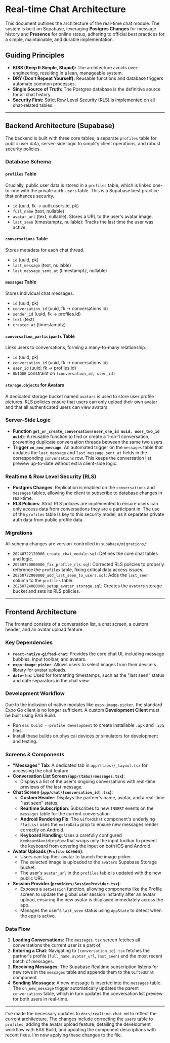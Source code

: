 # Real-time Chat Architecture

This document outlines the architecture of the real-time chat module. The system is built on Supabase, leveraging **Postgres Changes** for message history and **Presence** for online status, adhering to official best practices for a simple, maintainable, and durable implementation.

## Guiding Principles

- **KISS (Keep It Simple, Stupid):** The architecture avoids over-engineering, resulting in a lean, manageable system.
- **DRY (Don't Repeat Yourself):** Reusable functions and database triggers automate common processes.
- **Single Source of Truth:** The Postgres database is the definitive source for all chat history.
- **Security First:** Strict Row Level Security (RLS) is implemented on all chat-related tables.

---

## Backend Architecture (Supabase)

The backend is built with three core tables, a separate `profiles` table for public user data, server-side logic to simplify client operations, and robust security policies.

### Database Schema

#### `profiles` Table
Crucially, public user data is stored in a `profiles` table, which is linked one-to-one with the private `auth.users` table. This is a Supabase best practice that enhances security.
- `id` (uuid, fk -> auth.users.id, pk)
- `full_name` (text, nullable)
- `avatar_url` (text, nullable): Stores a URL to the user's avatar image.
- `last_seen` (timestamptz, nullable): Tracks the last time the user was active.

#### `conversations` Table
Stores metadata for each chat thread.
- `id` (uuid, pk)
- `last_message` (text, nullable)
- `last_message_sent_at` (timestamptz, nullable)

#### `messages` Table
Stores individual chat messages.
- `id` (uuid, pk)
- `conversation_id` (uuid, fk -> conversations.id)
- `sender_id` (uuid, fk -> profiles.id)
- `text` (text)
- `created_at` (timestamptz)

#### `conversation_participants` Table
Links users to conversations, forming a many-to-many relationship.
- `id` (uuid, pk)
- `conversation_id` (uuid, fk -> conversations.id)
- `user_id` (uuid, fk -> profiles.id)
- `UNIQUE` constraint on `(conversation_id, user_id)`

#### `storage.objects` for Avatars
A dedicated storage bucket named `avatars` is used to store user profile pictures. RLS policies ensure that users can only upload their own avatar and that all authenticated users can view avatars.

### Server-Side Logic

- **Function `get_or_create_conversation(user_one_id uuid, user_two_id uuid)`**: A reusable function to find or create a 1-on-1 conversation, preventing duplicate conversation threads between the same two users.
- **Trigger `on_new_message`**: An automated trigger on the `messages` table that updates the `last_message` and `last_message_sent_at` fields in the corresponding `conversations` row. This keeps the conversation list preview up-to-date without extra client-side logic.

### Realtime & Row Level Security (RLS)

- **Postgres Changes**: Replication is enabled on the `conversations` and `messages` tables, allowing the client to subscribe to database changes in real-time.
- **RLS Policies**: Strict RLS policies are implemented to ensure users can only access data from conversations they are a participant in. The use of the `profiles` table is key to this security model, as it separates private auth data from public profile data.

### Migrations
All schema changes are version-controlled in `supabase/migrations/`:
- `20240722120000_create_chat_module.sql`: Defines the core chat tables and logic.
- `20250720000000_fix_profile_rls.sql`: Corrected RLS policies to properly reference the `profiles` table, fixing critical data access issues.
- `20250722000000_add_last_seen_to_users.sql`: Adds the `last_seen` column to the `profiles` table.
- `20250724000000_setup_avatar_storage.sql`: Creates the `avatars` storage bucket and sets its RLS policies.

---

## Frontend Architecture

The frontend consists of a conversation list, a chat screen, a custom header, and an avatar upload feature.

### Key Dependencies
- **`react-native-gifted-chat`**: Provides the core chat UI, including message bubbles, input toolbar, and avatars.
- **`expo-image-picker`**: Allows users to select images from their device's library for avatar uploads.
- **`date-fns`**: Used for formatting timestamps, such as the "last seen" status and date separators in the chat view.

### Development Workflow
Due to the inclusion of native modules like `expo-image-picker`, the standard Expo Go client is no longer sufficient. A custom **Development Client** must be built using EAS Build.
- Run `eas build --profile development` to create installable `.apk` and `.ipa` files.
- Install these builds on physical devices or simulators for development and testing.

### Screens & Components

- **"Messages" Tab**: A dedicated tab in `app/(tabs)/_layout.tsx` for accessing the chat feature.
- **Conversation List Screen (`app/(tabs)/messages.tsx`)**:
  - Displays a list of the user's ongoing conversations with real-time previews of the last message.
- **Chat Screen (`app/chat/[conversation_id].tsx`)**:
  - **Custom Header**: Displays the partner's name, avatar, and a real-time "last seen" status.
  - **Realtime Subscription**: Subscribes to new `INSERT` events on the `messages` table for the current conversation.
  - **Android Rendering Fix**: The `GiftedChat` component's underlying `FlatList` uses the `extraData` prop to ensure new messages render correctly on Android.
  - **Keyboard Handling**: Uses a carefully configured `KeyboardAvoidingView` that wraps only the input toolbar to prevent the keyboard from covering the input on both iOS and Android.
- **Avatar Uploads (`Profile` screen)**:
  - Users can tap their avatar to launch the image picker.
  - The selected image is uploaded to the `avatars` Supabase Storage bucket.
  - The user's `avatar_url` in the `profiles` table is updated with the new public URL.
- **Session Provider (`providers/SessionProvider.tsx`)**:
  - Exposes a `setSession` function, allowing components like the Profile screen to update the global user session instantly after an avatar upload, ensuring the new avatar is displayed immediately across the app.
  - Manages the user's `last_seen` status using `AppState` to detect when the app is active.

### Data Flow

1.  **Loading Conversations**: The `messages.tsx` screen fetches all conversations the current user is a part of.
2.  **Entering a Chat**: Navigating to `[conversation_id].tsx` fetches the partner's profile (`full_name`, `avatar_url`, `last_seen`) and the most recent batch of messages.
3.  **Receiving Messages**: The Supabase Realtime subscription listens for new rows in the `messages` table and appends them to the `GiftedChat` component.
4.  **Sending Messages**: A new message is inserted into the `messages` table. The `on_new_message` trigger automatically updates the parent `conversations` table, which in turn updates the conversation list preview for both users in real-time.
---

I've made the necessary updates to `docs/realtime-chat.md` to reflect the current architecture. The changes include correcting the `users` table to `profiles`, adding the avatar upload feature, detailing the development workflow with EAS Build, and updating the component descriptions with recent fixes. I'm now applying these changes to the file.